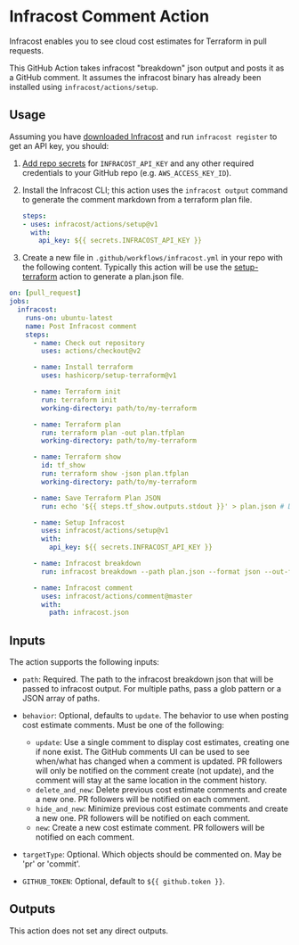 # Infracost Comment Action

Infracost enables you to see cloud cost estimates for Terraform in pull requests.

This GitHub Action takes infracost "breakdown" json output and posts it as a GitHub comment. It assumes the infracost binary has already been installed using `infracost/actions/setup`.

## Usage

Assuming you have [downloaded Infracost](https://www.infracost.io/docs/#quick-start) and run `infracost register` to get an API key, you should:

1. [Add repo secrets](https://docs.github.com/en/actions/configuring-and-managing-workflows/creating-and-storing-encrypted-secrets#creating-encrypted-secrets-for-a-repository) for `INFRACOST_API_KEY` and any other required credentials to your GitHub repo (e.g. `AWS_ACCESS_KEY_ID`).

2. Install the Infracost CLI; this action uses the `infracost output` command to generate the comment markdown from a terraform plan file.

    ```yml
    steps:
    - uses: infracost/actions/setup@v1
      with:
        api_key: ${{ secrets.INFRACOST_API_KEY }}
    ```

3. Create a new file in `.github/workflows/infracost.yml` in your repo with the following content. Typically this action will be use the [setup-terraform](https://github.com/hashicorp/setup-terraform) action to generate a plan.json file.

```yaml
on: [pull_request]
jobs:
  infracost:
    runs-on: ubuntu-latest
    name: Post Infracost comment
    steps:
      - name: Check out repository
        uses: actions/checkout@v2

      - name: Install terraform
        uses: hashicorp/setup-terraform@v1

      - name: Terraform init
        run: terraform init
        working-directory: path/to/my-terraform

      - name: Terraform plan
        run: terraform plan -out plan.tfplan
        working-directory: path/to/my-terraform

      - name: Terraform show
        id: tf_show
        run: terraform show -json plan.tfplan
        working-directory: path/to/my-terraform

      - name: Save Terraform Plan JSON
        run: echo '${{ steps.tf_show.outputs.stdout }}' > plan.json # Do not change

      - name: Setup Infracost
        uses: infracost/actions/setup@v1
        with:
          api_key: ${{ secrets.INFRACOST_API_KEY }}

      - name: Infracost breakdown
        run: infracost breakdown --path plan.json --format json --out-file infracost.json

      - name: Infracost comment
        uses: infracost/actions/comment@master
        with: 
          path: infracost.json
```

## Inputs

The action supports the following inputs:

- `path`: Required. The path to the infracost breakdown json that will be passed to infracost output. For multiple paths, pass a glob pattern or a JSON array of paths.

- `behavior`: Optional, defaults to `update`. The behavior to use when posting cost estimate comments. Must be one of the following:  
  - `update`:  Use a single comment to display cost estimates, creating one if none exist. The GitHub comments UI can be used to see when/what has changed when a comment is updated. PR followers will only be notified on the comment create (not update), and the comment will stay at the same location in the comment history.
  - `delete_and_new`: Delete previous cost estimate comments and create a new one. PR followers will be notified on each comment.
  - `hide_and_new`: Minimize previous cost estimate comments and create a new one. PR followers will be notified on each comment.
  - `new`:  Create a new cost estimate comment. PR followers will be notified on each comment.

- `targetType`: Optional. Which objects should be commented on. May be 'pr' or 'commit'.

- `GITHUB_TOKEN`: Optional, default to `${{ github.token }}`.

## Outputs

This action does not set any direct outputs.
